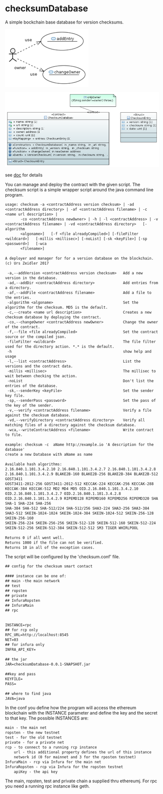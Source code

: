# checksumDatabase

A simple bockchain base database for version checksums.

![use-case](checksumDatabase/doc/UseCaseDiagram.PNG)

![class](checksumDatabase/doc/ClassDiagram.PNG)

see [doc](checksumDatabase/doc/contract.md) for details


You can manage and deploy the contract with the given script. The checksum script is a simple wrapper script around the java command line program. 

```
usage: checksum -a <contractAddress version checksum> | -ad <contractAddress directory> | -af <contractAddress filename> | -c <name url description> |
       -co <contractAddress newOwner> | -h | -l <contractAddress> | -v <contractAddress filename> | -vd <contractAddress directory>   [-algorithm
       <algoname>]   [-f <file alreadyCompiled>] [-fileFilter <wildcard>]   [-millis <millisec>] [-noList] [-sk <keyFile>] [-sp <password>]   [-wca
       <filename>]

A deployer and manager for for a version database on the blockchain. (c) Urs Zeidler 2017

 -a,--addVersion <contractAddress version checksum>   Add a new version in the database.
 -ad,--addDir <contractAddress directory>             Add entries from a directory.
 -af,--addFile <contractAddress filename>             Add a file to the entries.
 -algorithm <algoname>                                Set the algorithm for the checksum. MD5 is the default.
 -c,--create <name url description>                   Creates a new checksum database by deploying the contract.
 -co,--changeOwner <contractAddress newOwner>         Change the owner of the contract.
 -f,--file <file alreadyCompiled>                     Set the contract source or the compiled json.
 -fileFilter <wildcard>                               The file filter used for the directory action. *.* is the default.
 -h                                                   show help and usage
 -l,--list <contractAddress>                          List the versions and the contract data.
 -millis <millisec>                                   The millisec to wait between checking the action.
 -noList                                              Don't list the entries of the database.
 -sk,--senderKey <keyFile>                            Set the sender key file.
 -sp,--senderPass <password>                          Set the pass of the key of the sender.
 -v,--verify <contractAddress filename>               Verify a file against the checksum database.
 -vd,--verifyDirectory <contractAddress directory>    Verify all matching files of a directory against the checksum database.
 -wca,--writeContractAddress <filename>               Write contract to file.

example: checksum -c  aName http://example.io 'A description for the database'
create a new Database with aName as name

Available hash algorithms:
2.16.840.1.101.3.4.2.10 2.16.840.1.101.3.4.2.7 2.16.840.1.101.3.4.2.8 2.16.840.1.101.3.4.2.9 BLAKE2B-160 BLAKE2B-256 BLAKE2B-384 BLAKE2B-512 GOST3411
GOST3411-2012-256 GOST3411-2012-512 KECCAK-224 KECCAK-256 KECCAK-288 KECCAK-384 KECCAK-512 MD2 MD4 MD5 OID.2.16.840.1.101.3.4.2.10
OID.2.16.840.1.101.3.4.2.7 OID.2.16.840.1.101.3.4.2.8 OID.2.16.840.1.101.3.4.2.9 RIPEMD128 RIPEMD160 RIPEMD256 RIPEMD320 SHA SHA-1 SHA-224 SHA-256
SHA-384 SHA-512 SHA-512/224 SHA-512/256 SHA3-224 SHA3-256 SHA3-384 SHA3-512 SKEIN-1024-1024 SKEIN-1024-384 SKEIN-1024-512 SKEIN-256-128 SKEIN-256-160
SKEIN-256-224 SKEIN-256-256 SKEIN-512-128 SKEIN-512-160 SKEIN-512-224 SKEIN-512-256 SKEIN-512-384 SKEIN-512-512 SM3 TIGER WHIRLPOOL

Returns 0 if all went well.
Returns 1000 if the file can not be verified.
Returns 10 in all of the exception cases.
```

The script will be configured by the 'checksum.conf' file.

```
## config for the checksum smart contact

#### instance can be one of:
## main -the main network
## test
## ropsten
## private
## InfuraRopsten
## InfuraMain
## rpc


INSTANCE=rpc
## for rcp only
RPC_URL=http://localhost:8545
NET=03
## for infura only
INFRA_API_KEY=

## the jar
JAR=checksumDatabase-0.0.1-SNAPSHOT.jar

##key and pass
KEYFILE=
PASS=

## where to find java
JAVA=java
```

In the conf you define how the program will access the ethereum blockchain with the INSTANCE parameter and define the key and the secret to that key.
The possible INSTANCES are:

    main - the main net
    ropsten - the new testnet
    test - for the old testnet
    private - for a private net
    rcp - to connect to a running rcp instance
        url - this additional property defines the url of this instance
        network id (0 for mainnet and 3 for the rposten testnet)
    InfuraMain - rcp via Infura for the main net
    InfuraRopsten - rcp via Infura for the ropsten testnet
        apiKey - the api key

The main, ropsten, test and private chain a supplied thru ethereumj. For rpc you need a running rpc instance like geth.
